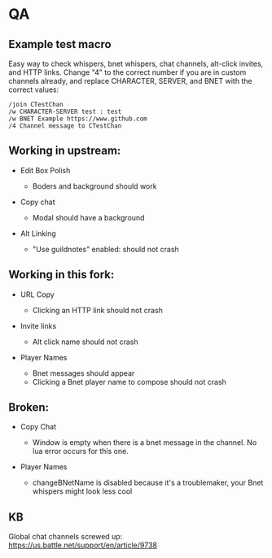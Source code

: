 # QA

## Example test macro

Easy way to check whispers, bnet whispers, chat channels, alt-click invites, and HTTP links. Change "4" to the correct number if you are in custom channels already, and replace CHARACTER, SERVER, and BNET with the correct values:

```
/join CTestChan
/w CHARACTER-SERVER test : test
/w BNET Example https://www.github.com
/4 Channel message to CTestChan
```

## Working in upstream:

- Edit Box Polish
	- Boders and background should work

- Copy chat
	- Modal should have a background

- Alt Linking
	- "Use guildnotes" enabled: should not crash

## Working in this fork:

- URL Copy
	- Clicking an HTTP link should not crash

- Invite links
	- Alt click name should not crash

- Player Names
	- Bnet messages should appear
	- Clicking a Bnet player name to compose should not crash

## Broken:

- Copy Chat
	- Window is empty when there is a bnet message in the channel. No lua error occurs for this one.

- Player Names
	- changeBNetName is disabled because it's a troublemaker, your Bnet whispers might look less cool

## KB

Global chat channels screwed up: https://us.battle.net/support/en/article/9738
